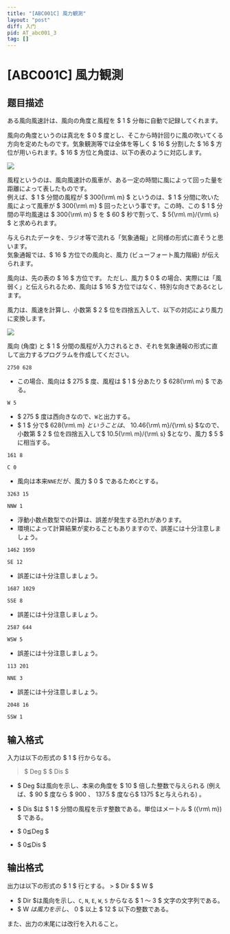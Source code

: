 ```yaml
---
title: "[ABC001C] 風力観測"
layout: "post"
diff: 入门
pid: AT_abc001_3
tag: []
---
```


# [ABC001C] 風力観測

## 题目描述

[problemUrl]: https://atcoder.jp/contests/abc001/tasks/abc001_3

ある風向風速計は、風向の角度と風程を $ 1 $ 分毎に自動で記録してくれます。  
  
 風向の角度というのは真北を $ 0 $ 度とし、そこから時計回りに風の吹いてくる方向を定めたものです。気象観測等では全体を等しく $ 16 $ 分割した $ 16 $ 方位が用いられます。$ 16 $ 方位と角度は、以下の表のように対応します。

![](https://cdn.luogu.com.cn/upload/image_hosting/4xngc3wd.png)
  
 風程というのは、風向風速計の風車が、ある一定の時間に風によって回った量を距離によって表したものです。  
 例えば、$ 1 $ 分間の風程が $ 300{\rm\ m} $ というのは、$ 1 $ 分間に吹いた風によって風車が $ 300{\rm\ m} $ 回ったという事です。この時、この $ 1 $ 分間の平均風速は $ 300{\rm\ m} $ を $ 60 $ 秒で割って、$ 5{\rm\ m}/{\rm\ s} $ と求められます。  
  
 与えられたデータを、ラジオ等で流れる「気象通報」と同様の形式に直そうと思います。  
 気象通報では、$ 16 $ 方位での風向と、風力 (ビューフォート風力階級) が伝えられます。  
  
 風向は、先の表の $ 16 $ 方位です。 ただし、風力 $ 0 $ の場合、実際には「風弱く」と伝えられるため、風向は $ 16 $ 方位ではなく、特別な向きである`C`とします。  
  
 風力は、風速を計算し、小数第 $ 2 $ 位を四捨五入して、以下の対応により風力に変換します。   
  
  ![](https://cdn.luogu.com.cn/upload/image_hosting/fd4cl128.png)
  
 風向 (角度) と $ 1 $ 分間の風程が入力されるとき、それを気象通報の形式に直して出力するプログラムを作成してください。 
 

 
```
2750 628
```

- この場合、風向は $ 275 $ 度、風程は $ 1 $ 分あたり $ 628{\rm\ m} $ である。
 
```
W 5
```

- $ 275 $ 度は西向きなので、`W`と出力する。
- $ 1 $ 分で$ 628{\rm\ m} $ということは、$ 10.46{\rm\ m}/{\rm\ s} $なので、小数第 $ 2 $ 位を四捨五入して$ 10.5{\rm\ m}/{\rm\ s} $となり、風力 $ 5 $ に相当する。
 
```
161 8
```

```
C 0
```

- 風向は本来`NNE`だが、風力 $ 0 $ であるため`C`とする。
 
```
3263 15
```

```
NNW 1
```

- 浮動小数点数型での計算は、誤差が発生する恐れがあります。
- 環境によって計算結果が変わることもありますので、誤差には十分注意しましょう。
 
```
1462 1959
```

```
SE 12
```

- 誤差には十分注意しましょう。
 
```
1687 1029
```

```
SSE 8
```

- 誤差には十分注意しましょう。
 
```
2587 644
```

```
WSW 5
```

- 誤差には十分注意しましょう。
 
```
113 201
```

```
NNE 3
```

- 誤差には十分注意しましょう。
 
```
2048 16
```

```
SSW 1
```

## 输入格式

 入力は以下の形式の $ 1 $ 行からなる。 
 
 > $ Deg $ $ Dis $

- $ Deg $は風向を示し、本来の角度を $ 10 $ 倍した整数で与えられる (例えば、$ 90 $ 度なら $ 900 $、$ 137.5 $ 度なら$ 1375 $と与えられる) 。
- $ Dis $は $ 1 $ 分間の風程を示す整数である。単位はメートル $ ({\rm\ m}) $ である。

- $ 0≦Deg $
- $ 0≦Dis $

## 输出格式

 出力は以下の形式の $ 1 $ 行とする。 > $ Dir $ $ W $

- $ Dir $は風向を示し、`C`, `N`, `E`, `W`, `S` からなる $ 1 $〜$ 3 $ 文字の文字列である。
- $ W $は風力を示し、$ 0 $ 以上 $ 12 $ 以下の整数である。
 
 また、出力の末尾には改行を入れること。

